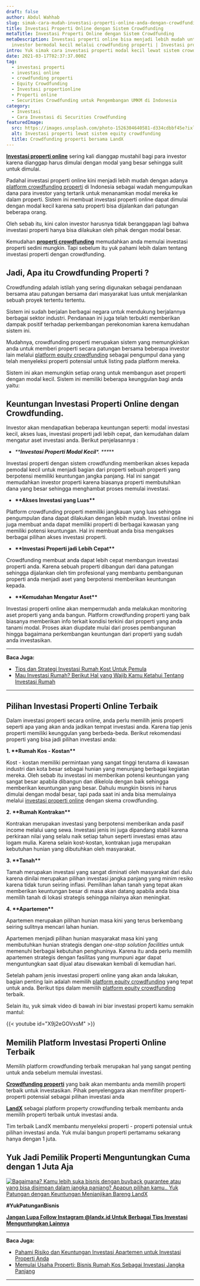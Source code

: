 ```yaml
---
draft: false
author: Abdul Wahhab
slug: simak-cara-mudah-investasi-properti-online-anda-dengan-crowdfunding-properti
title: Investasi Properti Online dengan Sistem Crowdfunding
metaTitle: Investasi Properti Online dengan Sistem Crowdfunding
metaDescription: Investasi properti online bisa menjadi lebih mudah untuk
  investor bermodal kecil melalui crowdfunding properti | Investasi properti
intro: Yuk simak cara investasi properti modal kecil lewat sistem crowdfunding
date: 2021-03-17T02:37:37.000Z
tag:
  - investasi properti
  - investasi online
  - crowdfunding properti
  - Equity Crowdfunding
  - Investasi propertionline
  - Properti online
  - Securities Crowdfunding untuk Pengembangan UMKM di Indonesia
category:
  - Investasi
  - Cara Investasi di Securities Crowdfunding
featuredImage:
  src: https://images.unsplash.com/photo-1526304640581-d334cdbbf45e?ixlib=rb-1.2.1&ixid=MnwxMjA3fDB8MHxwaG90by1wYWdlfHx8fGVufDB8fHx8&auto=format&fit=crop&w=1170&q=80
  alt: Investasi properti lewat sistem equity crowdfunding
  title: Crowdfunding properti bersama LandX
---
```

**[Investasi properti online](https://landx.id/project/)** sering kali dianggap mustahil bagi para investor karena dianggap harus dimulai dengan modal yang besar sehingga sulit untuk dimulai.

Padahal investasi properti online kini menjadi lebih mudah dengan adanya [platform crowdfunding properti](https://landx.id/) di Indonesia sebagai wadah mengumpulkan dana para investor yang tertarik untuk menanamkan modal mereka ke dalam properti. Sistem ini membuat investasi properti online dapat dimulai dengan modal kecil karena satu properti bisa dijalankan dari patungan beberapa orang.

Oleh sebab itu, kini calon investor harusnya tidak beranggapan lagi bahwa investasi properti hanya bisa dilakukan oleh pihak dengan modal besar.

Kemudahan **[properti crowdfunding](https://landx.id/project/)** memudahkan anda memulai investasi properti sedini mungkin. Tapi sebelum itu yuk pahami lebih dalam tentang investasi properti dengan crowdfunding.

## Jadi, Apa itu Crowdfunding Properti ?

Crowdfunding adalah istilah yang sering digunakan sebagai pendanaan bersama atau patungan bersama dari masyarakat luas untuk menjalankan sebuah proyek tertentu tertentu.

Sistem ini sudah berjalan berbagai negara untuk mendukung berjalannya berbagai sektor industri. Pendanaan ini juga telah terbukti memberikan dampak positif terhadap perkembangan perekonomian karena kemudahan sistem ini.

Mudahnya, crowdfunding properti merupakan sistem yang memungkinkan anda untuk memberi properti secara patungan bersama beberapa investor lain melalui [platform equity crowdfunding](https://landx.id/) sebagai pengumpul dana yang telah menyeleksi properti potensial untuk listing pada platform mereka.

Sistem ini akan memungkin setiap orang untuk membangun aset properti dengan modal kecil. Sistem ini memiliki beberapa keunggulan bagi anda yaitu:

## Keuntungan Investasi Properti Online dengan Crowdfunding.

Investor akan mendapatkan beberapa keuntungan seperti: modal investasi kecil, akses luas, investasi properti jadi lebih cepat, dan kemudahan dalam mengatur aset investasi anda. Berikut penjelasannya :

* **\*\***Investasi Properti Modal Kecil***\*. \*\*\****

Investasi properti dengan sistem crowdfunding memberikan akses kepada pemodal kecil untuk menjadi bagian dari properti sebuah properti yang berpotensi memiliki keuntungan jangka panjang. Hal ini sangat memudahkan investor properti karena biasanya properti membutuhkan dana yang besar sehingga menghambat proses memulai investasi.

* **\*\***Akses Investasi yang Luas**\*\***

Platform crowdfunding properti memiliki jangkauan yang luas sehingga pengumpulan dana dapat dilakukan dengan lebih mudah. Investasi online ini juga membuat anda dapat memiliki properti di berbagai kawasan yang memiliki potensi keuntungan. Hal ini membuat anda bisa mengakses berbagai pilihan akses investasi properti.

* **\*\***Investasi Properti jadi Lebih Cepat**\*\***

Crowdfunding membuat anda dapat lebih cepat membangun investasi properti anda. Karena sebuah properti dibangun dari dana patungan sehingga dijalankan oleh tim profesional yang membantu pembangunan properti anda menjadi aset yang berpotensi memberikan keuntungan kepada.

* **\*\***Kemudahan Mengatur Aset**\*\***

Investasi properti online akan mempermudah anda melakukan monitoring aset properti yang anda bangun. Platform crowdfunding properti yang baik biasanya memberikan info terkait kondisi terkini dari properti yang anda tanami modal. Proses akan diupdate mulai dari proses pembangunan hingga bagaimana perkembangan keuntungan dari properti yang sudah anda investasikan.

- - -

**Baca Juga:**

* [Tips dan Strategi Investasi Rumah Kost Untuk Pemula](https://landx.id/blog/tips-dan-strategi-investasi-rumah-kost-untuk-pemula/)
* [Mau Investasi Rumah? Berikut Hal yang Wajib Kamu Ketahui Tentang Investasi Rumah](https://landx.id/blog/memulai-investasi-rumah/)

- - -

## Pilihan Investasi Properti Online Terbaik

Dalam investasi properti secara online, anda perlu memilih jenis properti seperti apa yang akan anda jadikan tempat investasi anda. Karena tiap jenis properti memiliki keunggulan yang berbeda-beda. Berikut rekomendasi properti yang bisa jadi pilihan investasi anda:

**1. \*\***Rumah Kos - Kostan**\*\***

Kost - kostan memiliki permintaan yang sangat tinggi terutama di kawasan industri dan kota besar sebagai hunian yang menunjang berbagai kegiatan mereka. Oleh sebab itu investasi ini memberikan potensi keuntungan yang sangat besar apabila dibangun dan dikelola dengan baik sehingga memberikan keuntungan yang besar. Dahulu mungkin bisnis ini harus dimulai dengan modal besar, tapi pada saat ini anda bisa memulainya melalui [investasi properti online](https://landx.id/about-landx.html) dengan skema crowdfunding.

**2. \*\***Rumah Kontrakan**\*\***

Kontrakan merupakan investasi yang berpotensi memberikan anda pasif income melalui uang sewa. Investasi jenis ini juga dipandang stabil karena perkiraan nilai yang selalu naik setiap tahun seperti investasi emas atau logam mulia. Karena selain kost-kostan, kontrakan juga merupakan kebutuhan hunian yang dibutuhkan oleh masyarakat.

**3. \*\***Tanah**\*\***

Tamah merupakan investasi yang sangat diminati oleh masyarakat dari dulu karena dinilai merupakan pilihan investasi jangka panjang yang minim resiko karena tidak turun seiring inflasi. Pemilihan lahan tanah yang tepat akan memberikan keuntungan besar di masa akan datang apabila anda bisa memilih tanah di lokasi strategis sehingga nilainya akan meningkat.

**4. \*\***Apartemen**\*\***

Apartemen merupakan pilihan hunian masa kini yang terus berkembang seiring sulitnya mencari lahan hunian.

Apartemen menjadi pilihan hunian masyarakat masa kini yang membutuhkan hunian strategis dengan *one-stop solution facilities* untuk memenuhi berbagai kebutuhan penghuninya. Karena itu anda perlu memilih apartemen strategis dengan fasilitas yang mumpuni agar dapat menguntungkan saat dijual atau disewakan kembali di kemudian hari.

Setelah paham jenis investasi properti online yang akan anda lakukan, bagian penting lain adalah memilih [platform equity crowdfunding](https://landx.id/) yang tepat untuk anda. Berikut tips dalam memilih [platform equity crowdfunding](https://landx.id/) terbaik.

Selain itu, yuk simak video di bawah ini biar investasi properti kamu semakin mantul:

{{< youtube id="X9j2eGOVxsM" >}}

## Memilih Platform Investasi Properti Online Terbaik

Memilih platform crowdfunding terbaik merupakan hal yang sangat penting untuk anda sebelum memulai investasi.

**[Crowdfunding properti](https://landx.id/)** yang baik akan membantu anda memilih properti terbaik untuk investasikan. Pihak penyelenggara akan memfilter properti-properti potensial sebagai pilihan investasi anda

**[LandX](https://landx.id/)** sebagai platform property crowdfunding terbaik membantu anda memilih properti terbaik untuk investasi anda.

Tim terbaik LandX membantu menyeleksi properti - properti potensial untuk pilihan investasi anda. Yuk mulai bangun properti pertamamu sekarang hanya dengan 1 juta.

## Yuk Jadi Pemilik Properti Menguntungkan Cuma dengan 1 Juta Aja

[![Bagaimana? Kamu lebih suka bisnis dengan buyback guarantee atau yang bisa disimpan dalam jangka panjang? Apapun pilihan kamu.. Yuk Patungan  dengan Keuntungan Menjanjikan Bareng LandX](https://accountgram-production.sfo2.cdn.digitaloceanspaces.com/landx_ghost/2021/10/Equity-Crowdfunding-di-Indonesia-1--3.png)](http://landx.id/project/)

**\#YukPatunganBisnis**

**[Jangan Lupa Follow Instagram @landx.id Untuk Berbagai Tips Investasi Menguntungkan Lainnya](https://www.instagram.com/landx.id/?utm_medium=copy_link)**

- - -

**Baca Juga:**

* [Pahami Risiko dan Keuntungan Investasi Apartemen untuk Investasi Properti Anda](https://landx.id/blog/pahami-kekurangan-dan-keuntungan-investasi-apartemen-untuk-investasi-properti-anda/)
* [Memulai Usaha Properti: Bisnis Rumah Kos Sebagai Investasi Jangka Panjang](https://landx.id/blog/memulai-usaha-properti-bisnis-rumah-kos-sebagai-investasi-jangka-panjang/)

- - -
